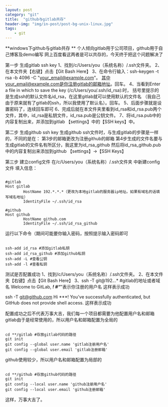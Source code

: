 ```yaml
---
layout: post
category: "git"
title:  "github与gitlab共存"
header-img: "img/in-post/post-bg-unix-linux.jpg"
tags:
    - git
---
```


**windows下github与gitlab共存
**
个人倾向gitlab用于公司项目，github用于自己博客及demo编写
网上百度看这两者是可以共存的，今天终于把这个问题解决了

第一步 生成gitlab ssh key
1、找到/c/Users/you（系统名称）/.ssh文件夹。
2、在本文件夹【右键】点击【Git Bash Here】
3、在命令行输入：ssh-keygen -t rsa -b 4096 -C "your_email@example.com"。
其中your_email@example.com是你注册gitlab的邮箱地址。回车。
4、当看到Enter a file in which to save the key (/c/Users/you/.ssh/id_rsa):时，
括号里提示的是生成ssh的默认文件名id_rsa，在这里gitlab就可以使用默认的文件名
（我自己由于原来就有了gitlab的ssh，所以我使用了默认名）。回车。
5、后面步骤就是设置密码了，连续回车即可
6、完成后就在本文件夹里看到id_rsa和id_rsa.pub两个文件，其中，id_rsa是私钥文件，id_rsa.pub是公钥文件。
7、将id_rsa.pub中的内容复制出来，并添加到gitlab 【settings】中的【SSH keys】中。

第二步 生成github ssh key
生成github ssh文件时，与生成gitlab的步骤是一样的，不同的是在：
    第3步的邮箱更改为注册github的邮箱
    第4步生成的文件名要与生成gitlab的文件名有所区分，我这里为id_rsa_github
    然后将id_rsa_github.pub中的内容复制出来添加到github 【settings】->【SSH Keys】

第三步 建立config文件
    在/c/Users/you（系统名称）/.ssh文件夹 中新建config文件
    填入信息：
<pre><code>
#gitlab
Host gitlab
        HostName 192.*.*.*（更改为本地gitlab的服务器ip地址。如果有域名的话填写域名地址）
        IdentityFile ~/.ssh/id_rsa

#github
Host github
        HostName github.com
        IdentityFile ~/.ssh/id_rsa_github
</code></pre>

运行以下命令（期间可能要你输入密码，按照提示输入密码即可
<pre><code>
ssh-add id_rsa #添加gitlab私钥
ssh-add id_rsa_github #添加github私钥
ssh-add -L #查看公钥
ssh-add -l #查看私钥
</code></pre>
测试是否配置成功
1、找到/c/Users/you（系统名称）/.ssh文件夹。
2、在本文件夹【右键】点击【Git Bash Here】
3、ssh -T git@192.*.*.*    #gitlab的地址或者域名
Welcome to GitLab, ***! #“***”表示你注册的用户名  这样表示成功

ssh -T git@github.com
Hi ***! You've successfully authenticated, but GitHub does not provide shell access.
这样表示成功

配置成功之后不代表万事大吉，我们每一个项目都需要为他配置用户名和邮箱
gitlab由于是经常使用的，所以用户名和邮箱配置为全局的
<pre><code>
cd **/gitlab #存放gitlab代码的路径
git init
git config --global user.name 'gitlab注册用户名'
git config --global user.email 'gitlab注册邮箱'
</code></pre>
github使用较少，所以用户名和邮箱配置为局部的
<pre><code>
cd **/github #存放github代码的路径
git init
git config --local user.name 'github注册用户名'
git config --local user.email 'github注册邮箱'
</code></pre>
这样，万事大吉了。








</code></pre>
